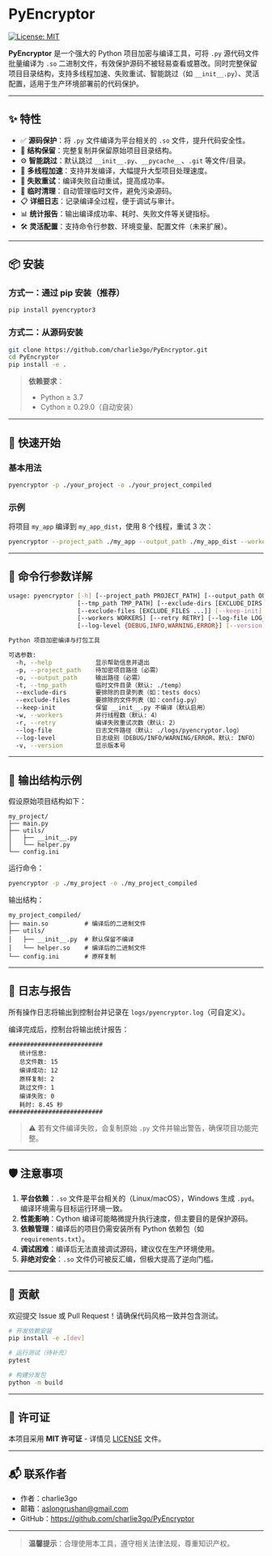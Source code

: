 # PyEncryptor

[![License: MIT](https://img.shields.io/badge/License-MIT-yellow.svg)](https://opensource.org/licenses/MIT)

**PyEncryptor** 是一个强大的 Python 项目加密与编译工具，可将 `.py` 源代码文件批量编译为 `.so` 二进制文件，有效保护源码不被轻易查看或篡改。同时完整保留项目目录结构，支持多线程加速、失败重试、智能跳过（如 `__init__.py`）、灵活配置，适用于生产环境部署前的代码保护。

---

## ✨ 特性

- ✅ **源码保护**：将 `.py` 文件编译为平台相关的 `.so` 文件，提升代码安全性。
- 🧭 **结构保留**：完整复制并保留原始项目目录结构。
- ⚙️ **智能跳过**：默认跳过 `__init__.py`、`__pycache__`、`.git` 等文件/目录。
- 🚀 **多线程加速**：支持并发编译，大幅提升大型项目处理速度。
- 🔄 **失败重试**：编译失败自动重试，提高成功率。
- 🧹 **临时清理**：自动管理临时文件，避免污染源码。
- 📋 **详细日志**：记录编译全过程，便于调试与审计。
- 📊 **统计报告**：输出编译成功率、耗时、失败文件等关键指标。
- 🛠️ **灵活配置**：支持命令行参数、环境变量、配置文件（未来扩展）。

---

## 📦 安装

### 方式一：通过 pip 安装（推荐）

```bash
pip install pyencryptor3
```

### 方式二：从源码安装

```bash
git clone https://github.com/charlie3go/PyEncryptor.git
cd PyEncryptor
pip install -e .
```

> **依赖要求**：
> - Python ≥ 3.7
> - Cython ≥ 0.29.0（自动安装）

---

## 🚀 快速开始

### 基本用法

```bash
pyencryptor -p ./your_project -o ./your_project_compiled
```

### 示例

将项目 `my_app` 编译到 `my_app_dist`，使用 8 个线程，重试 3 次：

```bash
pyencryptor --project_path ./my_app --output_path ./my_app_dist --workers 8 --retry 3
```

---

## 🧩 命令行参数详解

```bash
usage: pyencryptor [-h] [--project_path PROJECT_PATH] [--output_path OUTPUT_PATH]
                   [--tmp_path TMP_PATH] [--exclude-dirs [EXCLUDE_DIRS ...]]
                   [--exclude-files [EXCLUDE_FILES ...]] [--keep-init]
                   [--workers WORKERS] [--retry RETRY] [--log-file LOG_FILE]
                   [--log-level {DEBUG,INFO,WARNING,ERROR}] [--version]

Python 项目加密编译与打包工具

可选参数:
  -h, --help            显示帮助信息并退出
  -p, --project_path    待加密项目路径（必需）
  -o, --output_path     输出路径（必需）
  -t, --tmp_path        临时文件目录（默认: ./temp）
  --exclude-dirs        要排除的目录列表（如：tests docs）
  --exclude-files       要排除的文件列表（如：config.py）
  --keep-init           保留 __init__.py 不编译（默认启用）
  -w, --workers         并行线程数（默认: 4）
  -r, --retry           编译失败重试次数（默认: 2）
  --log-file            日志文件路径（默认: ./logs/pyencryptor.log）
  --log-level           日志级别（DEBUG/INFO/WARNING/ERROR，默认: INFO）
  -v, --version         显示版本号
```

---

## 📁 输出结构示例

假设原始项目结构如下：

```
my_project/
├── main.py
├── utils/
│   ├── __init__.py
│   └── helper.py
└── config.ini
```

运行命令：

```bash
pyencryptor -p ./my_project -o ./my_project_compiled
```

输出结构：

```
my_project_compiled/
├── main.so          # 编译后的二进制文件
├── utils/
│   ├── __init__.py  # 默认保留不编译
│   └── helper.so    # 编译后的二进制文件
└── config.ini       # 原样复制
```

---

## 📝 日志与报告

所有操作日志将输出到控制台并记录在 `logs/pyencryptor.log`（可自定义）。

编译完成后，控制台将输出统计报告：

```
##########################
   统计信息:
   总文件数: 15
   编译成功: 12
   原样复制: 2
   跳过文件: 1
   编译失败: 0
   耗时: 8.45 秒
##########################
```

> ⚠️ 若有文件编译失败，会复制原始 `.py` 文件并输出警告，确保项目功能完整。

---

## 🛡️ 注意事项

1. **平台依赖**：`.so` 文件是平台相关的（Linux/macOS），Windows 生成 `.pyd`。编译环境需与目标运行环境一致。
2. **性能影响**：Cython 编译可能略微提升执行速度，但主要目的是保护源码。
3. **依赖管理**：编译后的项目仍需安装所有 Python 依赖包（如 `requirements.txt`）。
4. **调试困难**：编译后无法直接调试源码，建议仅在生产环境使用。
5. **非绝对安全**：`.so` 文件仍可被反汇编，但极大提高了逆向门槛。

---

## 🤝 贡献

欢迎提交 Issue 或 Pull Request！请确保代码风格一致并包含测试。

```bash
# 开发依赖安装
pip install -e .[dev]

# 运行测试（待补充）
pytest

# 构建分发包
python -m build
```

---

## 📜 许可证

本项目采用 **MIT 许可证** - 详情见 [LICENSE](LICENSE) 文件。

---

## 📬 联系作者

- 作者：charlie3go
- 邮箱：aslongrushan@gmail.com
- GitHub：https://github.com/charlie3go/PyEncryptor

---

> **温馨提示**：合理使用本工具，遵守相关法律法规，尊重知识产权。